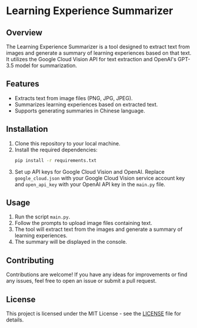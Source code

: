 # Learning Experience Summarizer

## Overview
The Learning Experience Summarizer is a tool designed to extract text from images and generate a summary of learning experiences based on that text. It utilizes the Google Cloud Vision API for text extraction and OpenAI's GPT-3.5 model for summarization.

## Features
- Extracts text from image files (PNG, JPG, JPEG).
- Summarizes learning experiences based on extracted text.
- Supports generating summaries in Chinese language.

## Installation
1. Clone this repository to your local machine.
2. Install the required dependencies:
    ```bash
    pip install -r requirements.txt
    ```
3. Set up API keys for Google Cloud Vision and OpenAI. Replace `google_cloud.json` with your Google Cloud Vision service account key and `open_api_key` with your OpenAI API key in the `main.py` file.

## Usage
1. Run the script `main.py`.
2. Follow the prompts to upload image files containing text.
3. The tool will extract text from the images and generate a summary of learning experiences.
4. The summary will be displayed in the console.

## Contributing
Contributions are welcome! If you have any ideas for improvements or find any issues, feel free to open an issue or submit a pull request.

## License
This project is licensed under the MIT License - see the [LICENSE](LICENSE) file for details.
